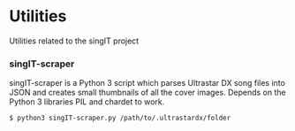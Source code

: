 # Utilities
Utilities related to the singIT project

### singIT-scraper
singIT-scraper is a Python 3 script which parses Ultrastar DX song files into JSON and creates small thumbnails of all the cover images. Depends on the Python 3 libraries PIL and chardet to work.

```sh
$ python3 singIT-scraper.py /path/to/.ultrastardx/folder
```
